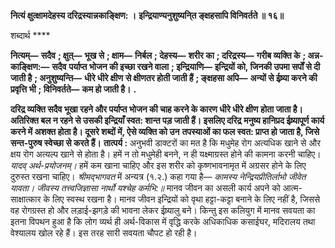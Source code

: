 **नित्यं क्षुत्क्षामदेहस्य दरिद्रस्यान्नकाङ्क्षिण: ।** **इन्द्रियाण्यनुशुष्यनि्त ङ्क्षहसापि विनिवर्तते ॥ १६॥** 

शब्दार्थ **** 

**नित्यम्—** **सदैव** **; क्षुत्—** **भूख से** **; क्षाम—** **निर्बल** **; देहस्य—** **शरीर का** **; दरिद्रस्य—** **गरीब व्यक्ति के** **; अन्न-काङ्क्षिण:—** **सदैव** **पर्याप्त भोजन की इच्छा रखने वाला** **; इन्द्रियाणि—** **इन्द्रियों को, जिनकी उपमा सर्पों से दी जाती है** **; अनुशुष्यन्ति—** **धीरे धीरे क्षीण** **से क्षीणतर होती जाती हैं** **; ङ्क्षहसा अपि—** **अन्यों से ईष्र्या करने की प्रवृत्ति भी** **; विनिवर्तते—** **कम हो जाती है।** **.** 

**दरिद्र व्यक्ति सदैव भूखा रहने और पर्याप्त भोजन की चाह करने के कारण धीरे धीरे क्षीण** **होता जाता है। अतिरिक्त बल न रहने से उसकी इन्द्रियाँ स्वत: शान्त पड़ जाती हैं। इसलिए दरिद्र** **मनुष्य हानिप्रद ईष्र्यापूर्ण कार्य करने में अशक्त होता है। दूसरे शब्दों में, ऐसे व्यक्ति को उन** **तपस्याओं का फल स्वत: प्राप्त हो जाता है, जिसे सन्त-पुरुष स्वेच्छा से करते हैं।** **तात्पर्य :** अनुभवी डाक्टरों का मत है कि मधुमेह रोग अत्यधिक खाने से और क्षय रोग अत्यल्प खाने से होता है। हमें न तो मधुमेही बनने, न ही यक्ष्माग्रस्त होने की कामना करनी चाहिए। *यादव्* *अर्थ-प्रयोजनम्।* हमें कम खाना चाहिए और इस शरीर को कृष्णभावनामृत में अग्रसर होने के लिए दुरुस्त रखना चाहिए। *श्रीमद्भागवत* में अन्यत्र (१.२.) कहा गया है— *कामस्य नेन्द्रियप्रीतिर्लाभो जीवेत यावता।* *जीवस्य तत्त्वजिज्ञासा नार्थो यश्चेह कर्मभि:॥* मानव जीवन का असली कार्य अपने को आत्म-साक्षात्कार के लिए स्वस्थ रखना है। मानव जीवन इन्द्रियों को वृथा हट्टा-कट्टा बनाने के लिए नहीं है, जिससे वह रोगग्रस्त हो और लड़ाई-झगड़े की भावना लेकर ईष्र्यालु बने। किन्तु इस कलियुग में मानव सवयता का इतना विपथन हुआ है कि लोग व्यर्थ ही अर्थ-विकास में वृद्धि करके अधिकाधिक कसाईघर, मदिरालय तथा वेश्यालय खोल रहे हैं। इस तरह सारी सवयता चौपट हो रही है।  